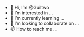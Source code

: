 - 👋 Hi, I’m @Guiltwo
- 👀 I’m interested in ...
- 🌱 I’m currently learning ...
- 💞️ I’m looking to collaborate on ...
- 📫 How to reach me ...

<!---
Guiltwo/Guiltwo is a ✨ special ✨ repository because its `README.md` (this file) appears on your GitHub profile.
You can click the Preview link to take a look at your changes.
--->
